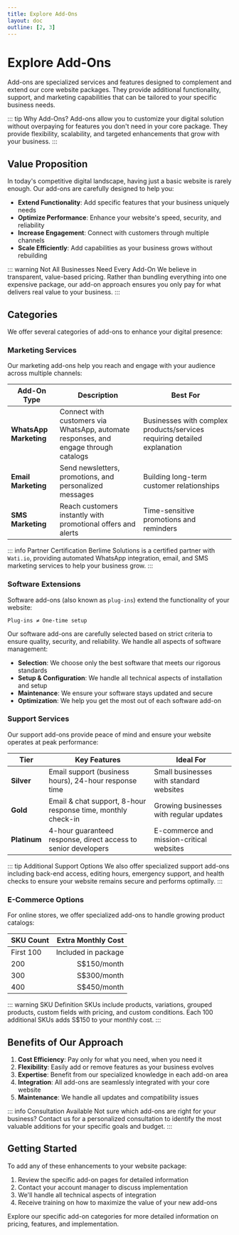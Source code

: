 ```yaml
---
title: Explore Add-Ons
layout: doc
outline: [2, 3]
---
```


# Explore Add-Ons

Add-ons are specialized services and features designed to complement and extend our core website packages. They provide additional functionality, support, and marketing capabilities that can be tailored to your specific business needs.

::: tip Why Add-Ons?
Add-ons allow you to customize your digital solution without overpaying for features you don't need in your core package. They provide flexibility, scalability, and targeted enhancements that grow with your business.
:::

## Value Proposition

In today's competitive digital landscape, having just a basic website is rarely enough. Our add-ons are carefully designed to help you:

- **Extend Functionality**: Add specific features that your business uniquely needs
- **Optimize Performance**: Enhance your website's speed, security, and reliability
- **Increase Engagement**: Connect with customers through multiple channels
- **Scale Efficiently**: Add capabilities as your business grows without rebuilding

::: warning Not All Businesses Need Every Add-On
We believe in transparent, value-based pricing. Rather than bundling everything into one expensive package, our add-on approach ensures you only pay for what delivers real value to your business.
:::

## Categories

We offer several categories of add-ons to enhance your digital presence:

### Marketing Services

Our marketing add-ons help you reach and engage with your audience across multiple channels:

| Add-On Type | Description | Best For |
|-------------|-------------|----------|
| **WhatsApp Marketing** | Connect with customers via WhatsApp, automate responses, and engage through catalogs | Businesses with complex products/services requiring detailed explanation |
| **Email Marketing** | Send newsletters, promotions, and personalized messages | Building long-term customer relationships |
| **SMS Marketing** | Reach customers instantly with promotional offers and alerts | Time-sensitive promotions and reminders |

::: info Partner Certification
Berlime Solutions is a certified partner with `Wati.io`, providing automated WhatsApp integration, email, and SMS marketing services to help your business grow.
:::

### Software Extensions

Software add-ons (also known as `plug-ins`) extend the functionality of your website:

```
Plug-ins ≠ One-time setup
```

Our software add-ons are carefully selected based on strict criteria to ensure quality, security, and reliability. We handle all aspects of software management:

- **Selection**: We choose only the best software that meets our rigorous standards
- **Setup & Configuration**: We handle all technical aspects of installation and setup
- **Maintenance**: We ensure your software stays updated and secure
- **Optimization**: We help you get the most out of each software add-on

### Support Services

Our support add-ons provide peace of mind and ensure your website operates at peak performance:

| Tier | Key Features | Ideal For |
|------|--------------|------------|
| **Silver** | Email support (business hours), 24-hour response time | Small businesses with standard websites |
| **Gold** | Email & chat support, 8-hour response time, monthly check-in | Growing businesses with regular updates |
| **Platinum** | 4-hour guaranteed response, direct access to senior developers | E-commerce and mission-critical websites |

::: tip Additional Support Options
We also offer specialized support add-ons including back-end access, editing hours, emergency support, and health checks to ensure your website remains secure and performs optimally.
:::

### E-Commerce Options

For online stores, we offer specialized add-ons to handle growing product catalogs:

| SKU Count | Extra Monthly Cost | 
|-----------|-------------------:| 
| First 100 | Included in package | 
| 200 | S$150/month | 
| 300 | S$300/month | 
| 400 | S$450/month | 

::: warning SKU Definition
SKUs include products, variations, grouped products, custom fields with pricing, and custom conditions. Each 100 additional SKUs adds S$150 to your monthly cost.
:::

## Benefits of Our Approach

1. **Cost Efficiency**: Pay only for what you need, when you need it
2. **Flexibility**: Easily add or remove features as your business evolves
3. **Expertise**: Benefit from our specialized knowledge in each add-on area
4. **Integration**: All add-ons are seamlessly integrated with your core website
5. **Maintenance**: We handle all updates and compatibility issues

::: info Consultation Available
Not sure which add-ons are right for your business? Contact us for a personalized consultation to identify the most valuable additions for your specific goals and budget.
:::

## Getting Started

To add any of these enhancements to your website package:

1. Review the specific add-on pages for detailed information
2. Contact your account manager to discuss implementation
3. We'll handle all technical aspects of integration
4. Receive training on how to maximize the value of your new add-ons

Explore our specific add-on categories for more detailed information on pricing, features, and implementation.